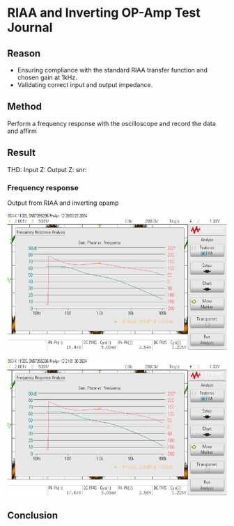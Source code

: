 # RIAA and Inverting OP-Amp Test Journal 

## Reason
* Ensuring compliance with the standard RIAA transfer function and chosen gain at 1kHz.
* Validating correct input and output impedance.

## Method

Perform a frequency response with the oscilloscope and record the data and affirm 

## Result

THD:
Input Z:
Output Z:
snr:

### Frequency response

Output from RIAA and inverting opamp

![](oscilloscope_data/riaa_freq_response_l.png)

![](oscilloscope_data/riaa_freq_response_r.png)

## Conclusion

